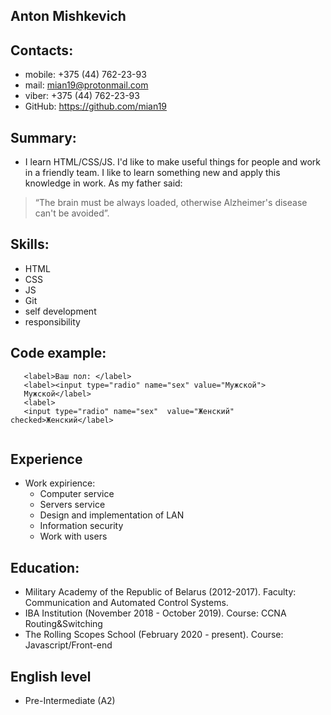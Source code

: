 ## Anton Mishkevich 

## Contacts:
- mobile: +375 (44) 762-23-93
- mail: mian19@protonmail.com
- viber: +375 (44) 762-23-93
- GitHub: https://github.com/mian19

## Summary:
 * I learn HTML/CSS/JS. I'd like to make useful things for people and  work in a friendly team. I like to learn something new and apply this knowledge in work. As my father said: 
 >“The brain must be always loaded, otherwise Alzheimer's disease can't be avoided”.
 
## Skills:
- HTML
- CSS
- JS
- Git
- self development
- responsibility

## Code example:
```
   <label>Ваш пол: </label>
   <label><input type="radio" name="sex" value="Мужской">
   Мужской</label>
   <label>
   <input type="radio" name="sex"  value="Женский" checked>Женский</label>
   
```
## Experience
* Work expirience:
    * Computer service
    * Servers service
    * Design and implementation of LAN
    * Information security
    * Work with users
    
## Education:
  * Military Academy of the Republic of Belarus (2012-2017).          Faculty: Communication and Automated Control Systems.
  * IBA Institution (November 2018 - October 2019).                   Course: CCNA Routing&Switching
  * The Rolling Scopes School (February 2020 - present).              Course: Javascript/Front-end

## English level
* Pre-Intermediate (A2)
